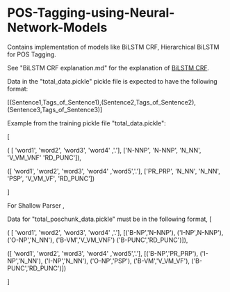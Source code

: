 # POS-Tagging-using-Neural-Network-Models
Contains implementation of models like BiLSTM CRF, Hierarchical BiLSTM for POS Tagging.

See "BiLSTM CRF explanation.md" for the explanation of [BiLSTM CRF](https://github.com/Murali81/POS-Tagging-using-Neural-Network-Models/blob/master/BiLSTM%20CRF%20explanation.md).

Data in the "total_data.pickle" pickle file is expected to have the following format:

[(Sentence1,Tags_of_Sentence1),(Sentence2,Tags_of_Sentence2),(Sentence3,Tags_of_Sentence3)]

Example from the training pickle file "total_data.pickle":

[

( [ 'word1', 'word2', 'word3', 'word4' ,'.'], ['N-NNP', 'N-NNP', 'N_NN', 'V_VM_VNF' 'RD_PUNC']),

([ 'word1', 'word2', 'word3', 'word4' ,'word5','.'], ['PR_PRP', 'N_NN', 'N_NN', 'PSP', 'V_VM_VF', 'RD_PUNC'])

]

For Shallow Parser ,

Data for "total_poschunk_data.pickle" must be in the following format,
[

( [ 'word1', 'word2', 'word3', 'word4' ,'.'], [('B-NP','N-NNP'), ('I-NP',N-NNP'), ('O-NP','N_NN'), ('B-VM','V_VM_VNF') ('B-PUNC','RD_PUNC')]),

([ 'word1', 'word2', 'word3', 'word4' ,'word5','.'], [('B-NP','PR_PRP'), ('I-NP','N_NN'), ('I-NP','N_NN'), ('O-NP','PSP'), ('B-VM','V_VM_VF'), ('B-PUNC','RD_PUNC')])

]
